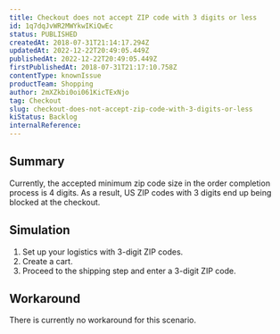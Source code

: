 ```yaml
---
title: Checkout does not accept ZIP code with 3 digits or less
id: 1q7dqJvWR2MWYkwIKiQwEc
status: PUBLISHED
createdAt: 2018-07-31T21:14:17.294Z
updatedAt: 2022-12-22T20:49:05.449Z
publishedAt: 2022-12-22T20:49:05.449Z
firstPublishedAt: 2018-07-31T21:17:10.758Z
contentType: knownIssue
productTeam: Shopping
author: 2mXZkbi0oi061KicTExNjo
tag: Checkout
slug: checkout-does-not-accept-zip-code-with-3-digits-or-less
kiStatus: Backlog
internalReference: 
---
```


## Summary

Currently, the accepted minimum zip code size in the order completion process is 4 digits. As a result, US ZIP codes with 3 digits end up being blocked at the checkout.

## Simulation

1. Set up your logistics with 3-digit ZIP codes.
2. Create a cart.
3. Proceed to the shipping step and enter a 3-digit ZIP code.

## Workaround

There is currently no workaround for this scenario.

